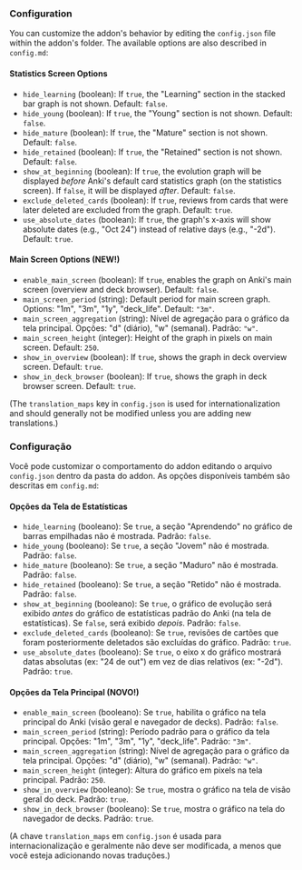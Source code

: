 ### Configuration

You can customize the addon's behavior by editing the `config.json` file within the addon's folder. The available options are also described in `config.md`:

#### Statistics Screen Options
-   `hide_learning` (boolean): If `true`, the "Learning" section in the stacked bar graph is not shown. Default: `false`.
-   `hide_young` (boolean): If `true`, the "Young" section is not shown. Default: `false`.
-   `hide_mature` (boolean): If `true`, the "Mature" section is not shown. Default: `false`.
-   `hide_retained` (boolean): If `true`, the "Retained" section is not shown. Default: `false`.
-   `show_at_beginning` (boolean): If `true`, the evolution graph will be displayed *before* Anki's default card statistics graph (on the statistics screen). If `false`, it will be displayed *after*. Default: `false`.
-   `exclude_deleted_cards` (boolean): If `true`, reviews from cards that were later deleted are excluded from the graph. Default: `true`.
-   `use_absolute_dates` (boolean): If `true`, the graph's x-axis will show absolute dates (e.g., "Oct 24") instead of relative days (e.g., "-2d"). Default: `true`.

#### Main Screen Options (NEW!)
-   `enable_main_screen` (boolean): If `true`, enables the graph on Anki's main screen (overview and deck browser). Default: `false`.
-   `main_screen_period` (string): Default period for main screen graph. Options: "1m", "3m", "1y", "deck_life". Default: `"3m"`.
-   `main_screen_aggregation` (string): Nível de agregação para o gráfico da tela principal. Opções: "d" (diário), "w" (semanal). Padrão: `"w"`.
-   `main_screen_height` (integer): Height of the graph in pixels on main screen. Default: `250`.
-   `show_in_overview` (boolean): If `true`, shows the graph in deck overview screen. Default: `true`.
-   `show_in_deck_browser` (boolean): If `true`, shows the graph in deck browser screen. Default: `true`.

(The `translation_maps` key in `config.json` is used for internationalization and should generally not be modified unless you are adding new translations.)

### Configuração

Você pode customizar o comportamento do addon editando o arquivo `config.json` dentro da pasta do addon. As opções disponíveis também são descritas em `config.md`:

#### Opções da Tela de Estatísticas
-   `hide_learning` (booleano): Se `true`, a seção "Aprendendo" no gráfico de barras empilhadas não é mostrada. Padrão: `false`.
-   `hide_young` (booleano): Se `true`, a seção "Jovem" não é mostrada. Padrão: `false`.
-   `hide_mature` (booleano): Se `true`, a seção "Maduro" não é mostrada. Padrão: `false`.
-   `hide_retained` (booleano): Se `true`, a seção "Retido" não é mostrada. Padrão: `false`.
-   `show_at_beginning` (booleano): Se `true`, o gráfico de evolução será exibido *antes* do gráfico de estatísticas padrão do Anki (na tela de estatísticas). Se `false`, será exibido *depois*. Padrão: `false`.
-   `exclude_deleted_cards` (booleano): Se `true`, revisões de cartões que foram posteriormente deletados são excluídas do gráfico. Padrão: `true`.
-   `use_absolute_dates` (booleano): Se `true`, o eixo x do gráfico mostrará datas absolutas (ex: "24 de out") em vez de dias relativos (ex: "-2d"). Padrão: `true`.

#### Opções da Tela Principal (NOVO!)
-   `enable_main_screen` (booleano): Se `true`, habilita o gráfico na tela principal do Anki (visão geral e navegador de decks). Padrão: `false`.
-   `main_screen_period` (string): Período padrão para o gráfico da tela principal. Opções: "1m", "3m", "1y", "deck_life". Padrão: `"3m"`.
-   `main_screen_aggregation` (string): Nível de agregação para o gráfico da tela principal. Opções: "d" (diário), "w" (semanal). Padrão: `"w"`.
-   `main_screen_height` (integer): Altura do gráfico em pixels na tela principal. Padrão: `250`.
-   `show_in_overview` (booleano): Se `true`, mostra o gráfico na tela de visão geral do deck. Padrão: `true`.
-   `show_in_deck_browser` (booleano): Se `true`, mostra o gráfico na tela do navegador de decks. Padrão: `true`.

(A chave `translation_maps` em `config.json` é usada para internacionalização e geralmente não deve ser modificada, a menos que você esteja adicionando novas traduções.)
